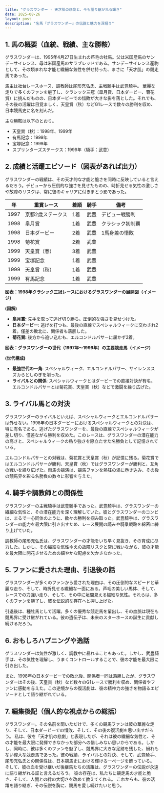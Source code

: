 ```yaml
---
title: "グラスワンダー - 天才肌の悲劇と、今も語り継がれる輝き"
date: 2025-08-26
layout: post
description: "名馬『グラスワンダー』の伝説と魅力を深堀り"
---
```


## 1. 馬の概要（血統、戦績、主な勝鞍）

グラスワンダーは、1995年4月27日生まれの芦毛の牡馬。父は米国産馬のサンデーサイレンス、母は米国産馬のサラブレッドである。サンデーサイレンス産駒として、その類まれな才能と繊細な気性を併せ持った、まさに「天才肌」の競走馬であった。

馬主は社台レースホース、調教師は尾形充弘氏、主戦騎手は武豊騎手。  華麗な走りで多くのファンを魅了し、クラシック三冠（皐月賞、日本ダービー、菊花賞）に挑んだものの、日本ダービーでの惜敗が大きな影を落とした。それでも、その後の活躍は目覚ましく、天皇賞（秋）などG1レースで数々の勝利を収め、日本競馬史に名を刻んだ。

主な勝鞍は以下のとおり。

* 天皇賞（秋）：1998年、1999年
* 有馬記念：1999年
* 宝塚記念：1999年
* スプリンターズステークス：1999年（騎手：武豊）


## 2. 成績と活躍エピソード（図表があれば出力）

グラスワンダーの戦績は、その天才的な才能と脆さを同時に反映していると言えるだろう。デビューから圧倒的な強さを見せたものの、時折見せる気性の激しさや故障のリスクは、常に彼のキャリアに付きまとう影であった。

| 年 | 重賞レース | 着順 | 騎手 | 備考 |
|---|---|---|---|---|
| 1997 | 京都2歳ステークス | 1着 | 武豊 | デビュー戦勝利 |
| 1998 | 皐月賞 | 1着 | 武豊 | クラシック初制覇 |
| 1998 | 日本ダービー | 2着 | 武豊 | 1馬身差の惜敗 |
| 1998 | 菊花賞 | 2着 | 武豊 |  |
| 1999 | 天皇賞（春） | 3着 | 武豊 |  |
| 1999 | 宝塚記念 | 1着 | 武豊 |  |
| 1999 | 天皇賞（秋） | 1着 | 武豊 |  |
| 1999 | 有馬記念 | 1着 | 武豊 |  |


**図表：1998年クラシック三冠レースにおけるグラスワンダーの展開図（イメージ）**

**(図解)**

* **皐月賞:** 先手を取って逃げ切り勝ち。圧倒的な強さを見せつけた。
* **日本ダービー:** 逃げを打つも、最後の直線でスペシャルウィークに交わされ2着。僅差の敗北に、関係者も落胆した。
* **菊花賞:** 後方から追い込むも、エルコンドルパサーに届かず2着。


**図表：グラスワンダーの世代（1997年～1999年）の主要競走馬（イメージ）**

**(世代構成)**

* **最強世代の一角**: スペシャルウィーク、エルコンドルパサー、サイレンススズカらとしのぎを削った。
* **ライバルとの関係**: スペシャルウィークとはダービーでの直接対決が有名。エルコンドルパサーとは菊花賞、天皇賞（秋）などで激闘を繰り広げた。


## 3. ライバル馬との対決

グラスワンダーのライバルといえば、スペシャルウィークとエルコンドルパサーは外せない。1998年の日本ダービーにおけるスペシャルウィークとの対決は、特に有名である。逃げたグラスワンダーを、最後の直線でスペシャルウィークが差し切り、僅差ながら勝利を収めた。このレースは、グラスワンダーの潜在能力の高さと、スペシャルウィークの粘り強さを際立たせた名勝負として記憶されている。

エルコンドルパサーとの対戦は、菊花賞と天皇賞（秋）が記憶に残る。菊花賞ではエルコンドルパサーが勝利、天皇賞（秋）ではグラスワンダーが勝利と、互角の戦いを繰り広げた。両馬の競演は、競馬ファンを熱狂の渦に巻き込み、その後の競馬界を彩る名勝負の数々に影響を与えた。


## 4. 騎手や調教師との関係性

グラスワンダーの主戦騎手は武豊騎手であった。武豊騎手は、グラスワンダーの繊細な気性と、その潜在能力を深く理解していた。彼とグラスワンダーのコンビは、まるで一心同体のように、数々の勝利を掴み取った。武豊騎手は、グラスワンダーの能力を最大限に引き出すため、レース展開の読みや騎乗戦略を綿密に練り上げていた。

調教師の尾形充弘氏は、グラスワンダーの才能をいち早く見抜き、その育成に尽力した。しかし、その繊細な気性ゆえの故障リスクと常に戦いながら、彼の才能を最大限に開花させるための細やかな配慮を欠かさなかった。


## 5. ファンに愛された理由、引退後の話

グラスワンダーが多くのファンから愛された理由は、その圧倒的なスピードと華麗な走り、そして、時折見せる繊細な一面にある。芦毛の美しい馬体、そして、レースでの力強い走り、そして、その中に垣間見える繊細な気性。それらは、多くのファンを魅了し、彼を伝説的な存在へと押し上げた。

引退後は、種牡馬として活躍。多くの優秀な競走馬を輩出し、その血脈は現在も競馬界に受け継がれている。彼の遺伝子は、未来のスターホースの誕生に貢献し続けるだろう。


## 6. おもしろハプニングや逸話

グラスワンダーは気性が激しく、調教中に暴れることもあった。しかし、武豊騎手は、その気性を理解し、うまくコントロールすることで、彼の才能を最大限に引き出した。

また、1998年の日本ダービーでの敗北後、関係者一同は落胆したが、グラスワンダーはその後、天皇賞（秋）など数々のG1レースで勝利を収め、関係者やファンに感動を与えた。この逆境からの復活劇は、彼の精神力の強さを物語るエピソードとして語り継がれている。


## 7. 編集後記（個人的な視点からの総括）

グラスワンダー。その名前を聞いただけで、多くの競馬ファンは彼の華麗な走り、そして、日本ダービーでの惜敗、そして、その後の復活劇を思い出すだろう。  私は、彼を「天才肌の悲劇」と表現したが、それは彼の繊細な気性と、その才能を最大限に発揮できなかった部分への惜しみない思いからである。しかし、同時に、彼は多くのファンを魅了し、競馬界に大きな足跡を残した、紛れもない偉大な競走馬であった。彼の戦績、ライバルとの対決、そして、武豊騎手、尾形充弘氏との関係性は、日本競馬史における輝ける一ページを飾っている。  そして、彼の血を受け継いだ後継馬たちの活躍は、グラスワンダーの伝説が永遠に語り継がれる証と言えるだろう。  彼の存在は、私たちに競走馬の才能と脆さ、そして、人間との絆の大切さを改めて教えてくれる。  これからも、彼の活躍を語り継ぎ、その伝説を胸に、競馬を愛し続けたいと思う。
